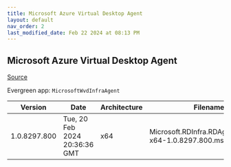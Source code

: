 ```yaml
---
title: Microsoft Azure Virtual Desktop Agent
layout: default
nav_order: 2
last_modified_date: Feb 22 2024 at 08:13 PM
---
```


## Microsoft Azure Virtual Desktop Agent

[Source](https://docs.microsoft.com/en-us/azure/virtual-desktop/create-host-pools-powershell)

Evergreen app: `MicrosoftWvdInfraAgent`

| Version      | Date                          | Architecture | Filename                                                 | URI                                                                                                                                  |
| ------------ | ----------------------------- | ------------ | -------------------------------------------------------- | ------------------------------------------------------------------------------------------------------------------------------------ |
| 1.0.8297.800 | Tue, 20 Feb 2024 20:36:36 GMT | x64          | Microsoft.RDInfra.RDAgent.Installer-x64-1.0.8297.800.msi | [https://query.prod.cms.rt.microsoft.com/cms/api/am/binary/RWrmXv](https://query.prod.cms.rt.microsoft.com/cms/api/am/binary/RWrmXv) |
